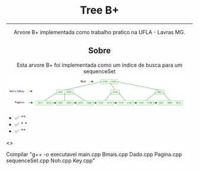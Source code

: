 <h1 align="center">Tree B+</h1>

---
<p align="center">
      Arvore B+ implementada como trabalho pratico na UFLA - Lavras MG.
</p>

<h2 align="center">Sobre</h2>
   
<p align="center">
    Esta arvore B+ foi implementada como um indice de busca para um sequenceSet      
    <img  src="https://github.com/felipecarvalhogodoi98/Bplus/blob/master/img/tree.png" />
    
</p>


   - ✅ "" 
   - ✅ " " 
   - ✅ "" 

<>

Compilar "g++ -o executavel main.cpp Bmais.cpp Dado.cpp Pagina.cpp sequenceSet.cpp Noh.cpp Key.cpp"




